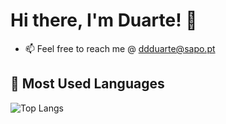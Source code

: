 # Hi there, I'm **Duarte**! 👋

- 📫 Feel free to reach me @ ddduarte@sapo.pt

## 🌱 Most Used Languages
![Top Langs](https://github-readme-stats.vercel.app/api/top-langs/?username=DuarteSJ&layout=compact&theme=radical)
